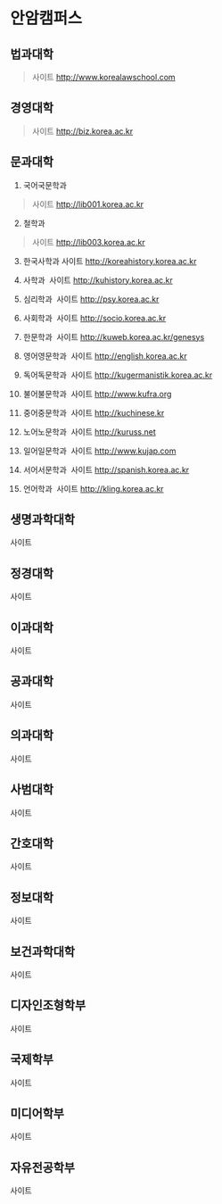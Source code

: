 # 안암캠퍼스
## 법과대학
 >사이트 http://www.korealawschool.com
 
## 경영대학
 >사이트 http://biz.korea.ac.kr
 
## 문과대학
 1. 국어국문학과
  >사이트 http://lib001.korea.ac.kr
  
 2. 철학과
  >사이트 http://lib003.korea.ac.kr
  
 3. 한국사학과
  사이트 http://koreahistory.korea.ac.kr
  
 4. 사학과
  사이트 http://kuhistory.korea.ac.kr
 5. 심리학과
  사이트 http://psy.korea.ac.kr
 6. 사회학과
  사이트 http://socio.korea.ac.kr
 7. 한문학과
  사이트 http://kuweb.korea.ac.kr/genesys
 8. 영어영문학과
  사이트 http://english.korea.ac.kr
 9. 독어독문학과
  사이트 http://kugermanistik.korea.ac.kr
 10. 불어불문학과
  사이트 http://www.kufra.org
 11. 중어중문학과
  사이트 http://kuchinese.kr
 12. 노어노문학과
  사이트 http://kuruss.net
 13. 일어일문학과
  사이트 http://www.kujap.com
 14. 서어서문학과
  사이트 http://spanish.korea.ac.kr
 15. 언어학과
  사이트 http://kling.korea.ac.kr
 
## 생명과학대학
 사이트
## 정경대학
 사이트
## 이과대학
 사이트
## 공과대학
 사이트
## 의과대학
 사이트
## 사범대학
 사이트
## 간호대학
 사이트
## 정보대학
 사이트
## 보건과학대학
 사이트
## 디자인조형학부
 사이트
## 국제학부
 사이트
## 미디어학부
 사이트
## 자유전공학부
 사이트
